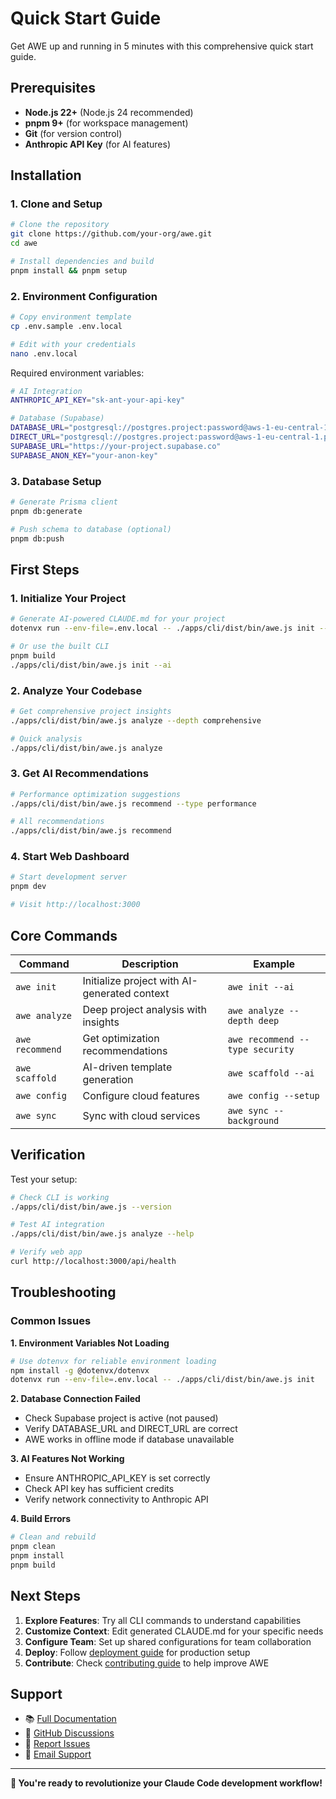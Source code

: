 # Quick Start Guide

Get AWE up and running in 5 minutes with this comprehensive quick start guide.

## Prerequisites

- **Node.js 22+** (Node.js 24 recommended)
- **pnpm 9+** (for workspace management)
- **Git** (for version control)
- **Anthropic API Key** (for AI features)

## Installation

### 1. Clone and Setup

```bash
# Clone the repository
git clone https://github.com/your-org/awe.git
cd awe

# Install dependencies and build
pnpm install && pnpm setup
```

### 2. Environment Configuration

```bash
# Copy environment template
cp .env.sample .env.local

# Edit with your credentials
nano .env.local
```

Required environment variables:
```bash
# AI Integration
ANTHROPIC_API_KEY="sk-ant-your-api-key"

# Database (Supabase)
DATABASE_URL="postgresql://postgres.project:password@aws-1-eu-central-1.pooler.supabase.com:6543/postgres?pgbouncer=true"
DIRECT_URL="postgresql://postgres.project:password@aws-1-eu-central-1.pooler.supabase.com:5432/postgres"
SUPABASE_URL="https://your-project.supabase.co"
SUPABASE_ANON_KEY="your-anon-key"
```

### 3. Database Setup

```bash
# Generate Prisma client
pnpm db:generate

# Push schema to database (optional)
pnpm db:push
```

## First Steps

### 1. Initialize Your Project

```bash
# Generate AI-powered CLAUDE.md for your project
dotenvx run --env-file=.env.local -- ./apps/cli/dist/bin/awe.js init --ai

# Or use the built CLI
pnpm build
./apps/cli/dist/bin/awe.js init --ai
```

### 2. Analyze Your Codebase

```bash
# Get comprehensive project insights
./apps/cli/dist/bin/awe.js analyze --depth comprehensive

# Quick analysis
./apps/cli/dist/bin/awe.js analyze
```

### 3. Get AI Recommendations

```bash
# Performance optimization suggestions
./apps/cli/dist/bin/awe.js recommend --type performance

# All recommendations
./apps/cli/dist/bin/awe.js recommend
```

### 4. Start Web Dashboard

```bash
# Start development server
pnpm dev

# Visit http://localhost:3000
```

## Core Commands

| Command | Description | Example |
|---------|-------------|---------|
| `awe init` | Initialize project with AI-generated context | `awe init --ai` |
| `awe analyze` | Deep project analysis with insights | `awe analyze --depth deep` |
| `awe recommend` | Get optimization recommendations | `awe recommend --type security` |
| `awe scaffold` | AI-driven template generation | `awe scaffold --ai` |
| `awe config` | Configure cloud features | `awe config --setup` |
| `awe sync` | Sync with cloud services | `awe sync --background` |

## Verification

Test your setup:

```bash
# Check CLI is working
./apps/cli/dist/bin/awe.js --version

# Test AI integration
./apps/cli/dist/bin/awe.js analyze --help

# Verify web app
curl http://localhost:3000/api/health
```

## Troubleshooting

### Common Issues

**1. Environment Variables Not Loading**
```bash
# Use dotenvx for reliable environment loading
npm install -g @dotenvx/dotenvx
dotenvx run --env-file=.env.local -- ./apps/cli/dist/bin/awe.js init
```

**2. Database Connection Failed**
- Check Supabase project is active (not paused)
- Verify DATABASE_URL and DIRECT_URL are correct
- AWE works in offline mode if database unavailable

**3. AI Features Not Working**
- Ensure ANTHROPIC_API_KEY is set correctly
- Check API key has sufficient credits
- Verify network connectivity to Anthropic API

**4. Build Errors**
```bash
# Clean and rebuild
pnpm clean
pnpm install
pnpm build
```

## Next Steps

1. **Explore Features**: Try all CLI commands to understand capabilities
2. **Customize Context**: Edit generated CLAUDE.md for your specific needs
3. **Configure Team**: Set up shared configurations for team collaboration
4. **Deploy**: Follow [deployment guide](./deployment.md) for production setup
5. **Contribute**: Check [contributing guide](../README.md#contributing) to help improve AWE

## Support

- 📚 [Full Documentation](../README.md)
- 💬 [GitHub Discussions](https://github.com/your-org/awe/discussions)
- 🐛 [Report Issues](https://github.com/your-org/awe/issues)
- 📧 [Email Support](mailto:support@awe.dev)

---

**🎉 You're ready to revolutionize your Claude Code development workflow!**